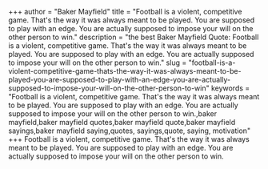 +++
author = "Baker Mayfield"
title = "Football is a violent, competitive game. That's the way it was always meant to be played. You are supposed to play with an edge. You are actually supposed to impose your will on the other person to win."
description = "the best Baker Mayfield Quote: Football is a violent, competitive game. That's the way it was always meant to be played. You are supposed to play with an edge. You are actually supposed to impose your will on the other person to win."
slug = "football-is-a-violent-competitive-game-thats-the-way-it-was-always-meant-to-be-played-you-are-supposed-to-play-with-an-edge-you-are-actually-supposed-to-impose-your-will-on-the-other-person-to-win"
keywords = "Football is a violent, competitive game. That's the way it was always meant to be played. You are supposed to play with an edge. You are actually supposed to impose your will on the other person to win.,baker mayfield,baker mayfield quotes,baker mayfield quote,baker mayfield sayings,baker mayfield saying,quotes, sayings,quote, saying, motivation"
+++
Football is a violent, competitive game. That's the way it was always meant to be played. You are supposed to play with an edge. You are actually supposed to impose your will on the other person to win.
